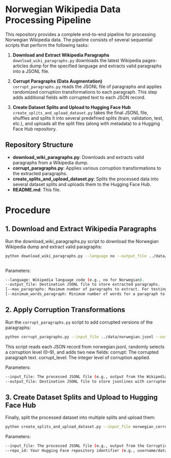 # Norwegian Wikipedia Data Processing Pipeline

This repository provides a complete end-to-end pipeline for processing Norwegian Wikipedia data. The pipeline consists of several sequential scripts that perform the following tasks:

1. **Download and Extract Wikipedia Paragraphs**  
   `download_wiki_paragraphs.py` downloads the latest Wikipedia pages-articles dump for the specified language and extracts valid paragraphs into a JSONL file.

2. **Corrupt Paragraphs (Data Augmentation)**  
   `corrupt_paragraphs.py` reads the JSONL file of paragraphs and applies randomized corruption transformations to each paragraph. This step adds additional fields with corrupted text to each JSON record.

3. **Create Dataset Splits and Upload to Hugging Face Hub**  
   `create_splits_and_upload_dataset.py` takes the final JSONL file, shuffles and splits it into several predefined splits (train, validation, test, etc.), and uploads all the split files (along with metadata) to a Hugging Face Hub repository.

## Repository Structure

- **download_wiki_paragraphs.py**: Downloads and extracts valid paragraphs from a Wikipedia dump.
- **corrupt_paragraphs.py**: Applies various corruption transformations to the extracted paragraphs.
- **create_splits_and_upload_dataset.py**: Splits the processed data into several dataset splits and uploads them to the Hugging Face Hub.
- **README.md**: This file.

# Procedure

## 1. Download and Extract Wikipedia Paragraphs
Run the download_wiki_paragraphs.py script to download the Norwegian Wikipedia dump and extract valid paragraphs:

```bash
python download_wiki_paragraphs.py --language no --output_file ../data/norwegian.jsonl --temp_dump_file ../data/norwegian.xml.bz2
 
```

Parameters:
```bash
--language: Wikipedia language code (e.g., no for Norwegian).
--output_file: Destination JSONL file to store extracted paragraphs.
[--max_paragraphs: Maximum number of paragraphs to extract. For testing.]
[--minimum_words_paragraph: Minimum number of words for a paragraph to be considered valid.]
```

## 2. Apply Corruption Transformations
Run the `corrupt_paragraphs.py` script to add corrupted versions of the paragraphs:

```bash
python corrupt_paragraphs.py --input_file ../data/norwegian.jsonl --output_file ../data/norwegian_corrupt.jsonl
```

This script reads each JSON record from norwegian.jsonl, randomly selects a corruption level (0–9), and adds two new fields:
corrupt: The corrupted paragraph text.
corrupt_level: The integer level of corruption applied.

Parameters:
```bash
--input_file: The processed JSONL file (e.g., output from the Wikipedia Download  step).
--output_file: Destination JSONL file to store jsonlines with corrupted  paragraphs.
```


## 3. Create Dataset Splits and Upload to Hugging Face Hub
Finally, split the processed dataset into multiple splits and upload them:

```bash
python create_splits_and_upload_dataset.py --input_file norwegian_corrupt.jsonl --repo_id your_username/your_dataset_name
```

Parameters:
```bash
--input_file: The processed JSONL file (e.g., output from the Corruption step).
--repo_id: Your Hugging Face repository identifier (e.g., username/dataset-name).
```



